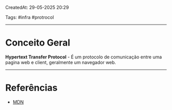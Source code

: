 CreatedAt: 29-05-2025 20:29

Tags: #infra #protrocol 

---
# Conceito Geral
**Hypertext Transfer Protocol** - É um protocolo de comunicação entre uma pagina web e client, geralmente um navegador web.

---
# Referências
- [MDN](https://developer.mozilla.org/pt-BR/docs/Web/HTTP)